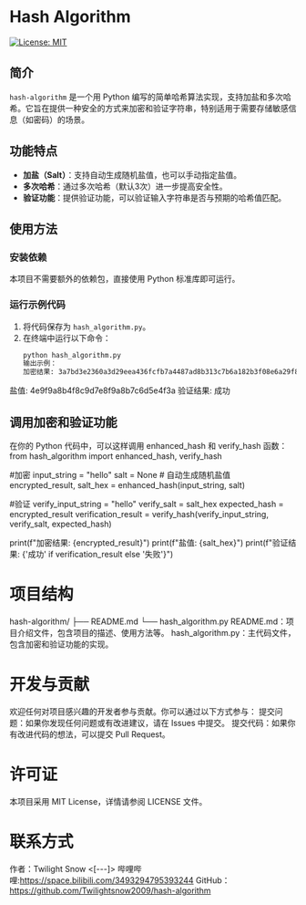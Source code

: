 # Hash Algorithm

[![License: MIT](https://img.shields.io/badge/License-MIT-yellow.svg)](https://opensource.org/licenses/MIT)

## 简介
`hash-algorithm` 是一个用 Python 编写的简单哈希算法实现，支持加盐和多次哈希。它旨在提供一种安全的方式来加密和验证字符串，特别适用于需要存储敏感信息（如密码）的场景。

## 功能特点
- **加盐（Salt）**：支持自动生成随机盐值，也可以手动指定盐值。
- **多次哈希**：通过多次哈希（默认3次）进一步提高安全性。
- **验证功能**：提供验证功能，可以验证输入字符串是否与预期的哈希值匹配。

## 使用方法
### 安装依赖
本项目不需要额外的依赖包，直接使用 Python 标准库即可运行。

### 运行示例代码
1. 将代码保存为 `hash_algorithm.py`。
2. 在终端中运行以下命令：
   ```bash
   python hash_algorithm.py
   输出示例：
   加密结果: 3a7bd3e2360a3d29eea436fcfb7a4487ad8b313c7b6a182b3f08e6a29f8b9e2d
盐值: 4e9f9a8b4f8c9d7e8f9a8b7c6d5e4f3a
验证结果: 成功
## 调用加密和验证功能
在你的 Python 代码中，可以这样调用 enhanced_hash 和 verify_hash 函数：
from hash_algorithm import enhanced_hash, verify_hash

#加密
input_string = "hello"
salt = None  # 自动生成随机盐值
encrypted_result, salt_hex = enhanced_hash(input_string, salt)

#验证
verify_input_string = "hello"
verify_salt = salt_hex
expected_hash = encrypted_result
verification_result = verify_hash(verify_input_string, verify_salt, expected_hash)

print(f"加密结果: {encrypted_result}")
print(f"盐值: {salt_hex}")
print(f"验证结果: {'成功' if verification_result else '失败'}")
# 项目结构
hash-algorithm/
├── README.md
└── hash_algorithm.py
README.md：项目介绍文件，包含项目的描述、使用方法等。
hash_algorithm.py：主代码文件，包含加密和验证功能的实现。
# 开发与贡献
欢迎任何对项目感兴趣的开发者参与贡献。你可以通过以下方式参与：
提交问题：如果你发现任何问题或有改进建议，请在 Issues 中提交。
提交代码：如果你有改进代码的想法，可以提交 Pull Request。
# 许可证
本项目采用 MIT License，详情请参阅 LICENSE 文件。
# 联系方式
作者：Twilight Snow <[---]>
哔哩哔哩:https://space.bilibili.com/3493294795393244
GitHub：https://github.com/Twilightsnow2009/hash-algorithm
